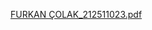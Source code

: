[FURKAN ÇOLAK_212511023.pdf](https://github.com/user-attachments/files/18386522/FURKAN.COLAK_212511023.pdf)
